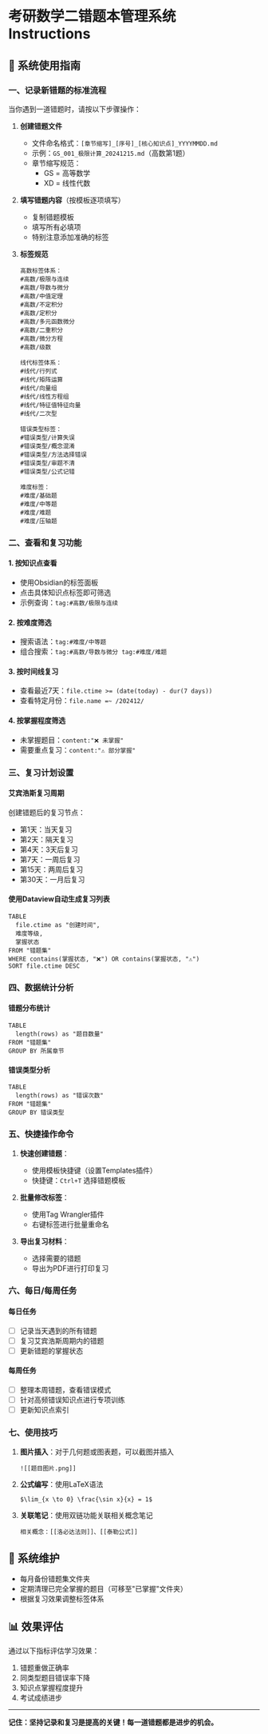 # 考研数学二错题本管理系统 Instructions

## 🎯 系统使用指南

### 一、记录新错题的标准流程

当你遇到一道错题时，请按以下步骤操作：

1. **创建错题文件**
   - 文件命名格式：`[章节缩写]_[序号]_[核心知识点]_YYYYMMDD.md`
   - 示例：`GS_001_极限计算_20241215.md`（高数第1题）
   - 章节缩写规范：
     - GS = 高等数学
     - XD = 线性代数

2. **填写错题内容**（按模板逐项填写）
   - 复制错题模板
   - 填写所有必填项
   - 特别注意添加准确的标签

3. **标签规范**
   ```
   高数标签体系：
   #高数/极限与连续
   #高数/导数与微分
   #高数/中值定理
   #高数/不定积分
   #高数/定积分
   #高数/多元函数微分
   #高数/二重积分
   #高数/微分方程
   #高数/级数
   
   线代标签体系：
   #线代/行列式
   #线代/矩阵运算
   #线代/向量组
   #线代/线性方程组
   #线代/特征值特征向量
   #线代/二次型
   
   错误类型标签：
   #错误类型/计算失误
   #错误类型/概念混淆
   #错误类型/方法选择错误
   #错误类型/审题不清
   #错误类型/公式记错
   
   难度标签：
   #难度/基础题
   #难度/中等题
   #难度/难题
   #难度/压轴题
   ```

### 二、查看和复习功能

#### 1. 按知识点查看
- 使用Obsidian的标签面板
- 点击具体知识点标签即可筛选
- 示例查询：`tag:#高数/极限与连续`

#### 2. 按难度筛选
- 搜索语法：`tag:#难度/中等题`
- 组合搜索：`tag:#高数/导数与微分 tag:#难度/难题`

#### 3. 按时间线复习
- 查看最近7天：`file.ctime >= (date(today) - dur(7 days))`
- 查看特定月份：`file.name =~ /202412/`

#### 4. 按掌握程度筛选
- 未掌握题目：`content:"❌ 未掌握"`
- 需要重点复习：`content:"⚠️ 部分掌握"`

### 三、复习计划设置

#### 艾宾浩斯复习周期
创建错题后的复习节点：
- 第1天：当天复习
- 第2天：隔天复习
- 第4天：3天后复习
- 第7天：一周后复习
- 第15天：两周后复习
- 第30天：一月后复习

#### 使用Dataview自动生成复习列表
```dataview
TABLE 
  file.ctime as "创建时间",
  难度等级,
  掌握状态
FROM "错题集"
WHERE contains(掌握状态, "❌") OR contains(掌握状态, "⚠️")
SORT file.ctime DESC
```

### 四、数据统计分析

#### 错题分布统计
```dataview
TABLE
  length(rows) as "题目数量"
FROM "错题集"
GROUP BY 所属章节
```

#### 错误类型分析
```dataview
TABLE
  length(rows) as "错误次数"
FROM "错题集"
GROUP BY 错误类型
```

### 五、快捷操作命令

1. **快速创建错题**：
   - 使用模板快捷键（设置Templates插件）
   - 快捷键：`Ctrl+T` 选择错题模板

2. **批量修改标签**：
   - 使用Tag Wrangler插件
   - 右键标签进行批量重命名

3. **导出复习材料**：
   - 选择需要的错题
   - 导出为PDF进行打印复习

### 六、每日/每周任务

#### 每日任务
- [ ] 记录当天遇到的所有错题
- [ ] 复习艾宾浩斯周期内的错题
- [ ] 更新错题的掌握状态

#### 每周任务
- [ ] 整理本周错题，查看错误模式
- [ ] 针对高频错误知识点进行专项训练
- [ ] 更新知识点索引

### 七、使用技巧

1. **图片插入**：对于几何题或图表题，可以截图并插入
   ```
   ![[题目图片.png]]
   ```

2. **公式编写**：使用LaTeX语法
   ```
   $\lim_{x \to 0} \frac{\sin x}{x} = 1$
   ```

3. **关联笔记**：使用双链功能关联相关概念笔记
   ```
   相关概念：[[洛必达法则]]、[[泰勒公式]]
   ```

## 🔧 系统维护

- 每月备份错题集文件夹
- 定期清理已完全掌握的题目（可移至"已掌握"文件夹）
- 根据复习效果调整标签体系

## 📊 效果评估

通过以下指标评估学习效果：
1. 错题重做正确率
2. 同类型题目错误率下降
3. 知识点掌握程度提升
4. 考试成绩进步

---

**记住：坚持记录和复习是提高的关键！每一道错题都是进步的机会。**
